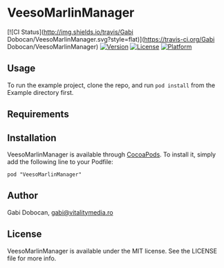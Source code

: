 # VeesoMarlinManager

[![CI Status](http://img.shields.io/travis/Gabi Dobocan/VeesoMarlinManager.svg?style=flat)](https://travis-ci.org/Gabi Dobocan/VeesoMarlinManager)
[![Version](https://img.shields.io/cocoapods/v/VeesoMarlinManager.svg?style=flat)](http://cocoadocs.org/docsets/VeesoMarlinManager)
[![License](https://img.shields.io/cocoapods/l/VeesoMarlinManager.svg?style=flat)](http://cocoadocs.org/docsets/VeesoMarlinManager)
[![Platform](https://img.shields.io/cocoapods/p/VeesoMarlinManager.svg?style=flat)](http://cocoadocs.org/docsets/VeesoMarlinManager)

## Usage

To run the example project, clone the repo, and run `pod install` from the Example directory first.

## Requirements

## Installation

VeesoMarlinManager is available through [CocoaPods](http://cocoapods.org). To install
it, simply add the following line to your Podfile:

    pod "VeesoMarlinManager"

## Author

Gabi Dobocan, gabi@vitalitymedia.ro

## License

VeesoMarlinManager is available under the MIT license. See the LICENSE file for more info.

